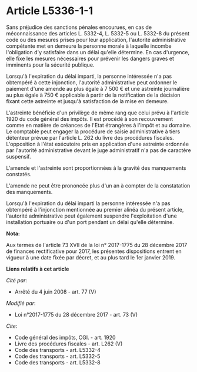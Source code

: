 # Article L5336-1-1

Sans préjudice des sanctions pénales encourues, en cas de méconnaissance des articles L. 5332-4, L. 5332-5 ou L. 5332-8 du
présent code ou des mesures prises pour leur application, l'autorité administrative compétente met en demeure la personne
morale à laquelle incombe l'obligation d'y satisfaire dans un délai qu'elle détermine. En cas d'urgence, elle fixe les
mesures nécessaires pour prévenir les dangers graves et imminents pour la sécurité publique. 

Lorsqu'à l'expiration du délai imparti, la personne intéressée n'a pas obtempéré à cette injonction, l'autorité
administrative peut ordonner le paiement d'une amende au plus égale à 7 500 € et une astreinte journalière au plus égale à
750 € applicable à partir de la notification de la décision fixant cette astreinte et jusqu'à satisfaction de la mise en
demeure. 

L'astreinte bénéficie d'un privilège de même rang que celui prévu à l'article 1920 du code général des impôts. Il est procédé
à son recouvrement comme en matière de créances de l'Etat étrangères à l'impôt et au domaine. Le comptable peut engager la
procédure de saisie administrative à tiers détenteur prévue par l'article L. 262 du livre des procédures fiscales.
L'opposition à l'état exécutoire pris en application d'une astreinte ordonnée par l'autorité administrative devant le juge
administratif n'a pas de caractère suspensif. 

L'amende et l'astreinte sont proportionnées à la gravité des manquements constatés. 

L'amende ne peut être prononcée plus d'un an à compter de la constatation des manquements. 

Lorsqu'à l'expiration du délai imparti la personne intéressée n'a pas obtempéré à l'injonction mentionnée au premier alinéa
du présent article, l'autorité administrative peut également suspendre l'exploitation d'une installation portuaire ou d'un
port pendant un délai qu'elle détermine.

**Nota:**

Aux termes de l'article 73 XVII de la loi n° 2017-1775 du 28 décembre 2017 de finances rectificative pour 2017, les présentes
dispositions entrent en vigueur à une date fixée par décret, et au plus tard le 1er janvier 2019.

**Liens relatifs à cet article**

_Cité par_:

  - Arrêté du 4 juin 2008 - art. 77 (V)

_Modifié par_:

  - Loi n°2017-1775 du 28 décembre 2017 - art. 73 (V)

_Cite_:

  - Code général des impôts, CGI. - art. 1920
  - Livre des procédures fiscales - art. L262 (V)
  - Code des transports - art. L5332-4
  - Code des transports - art. L5332-5
  - Code des transports - art. L5332-8
